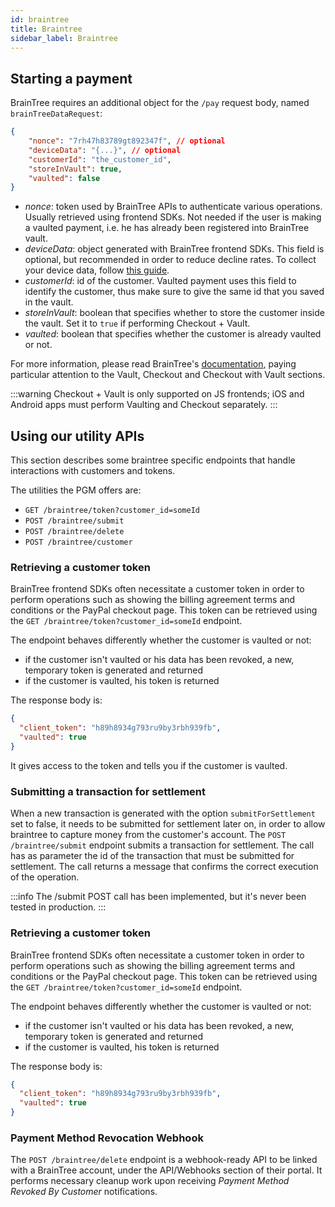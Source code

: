```yaml
---
id: braintree
title: Braintree
sidebar_label: Braintree
---
```

## Starting a payment

BrainTree requires an additional object for the `/pay` request body, named `brainTreeDataRequest`:

```json lines
{
    "nonce": "7rh47h83789gt892347f", // optional
    "deviceData": "{...}", // optional 
    "customerId": "the_customer_id",
    "storeInVault": true,
    "vaulted": false
}
```

- _nonce_: token used by BrainTree APIs to authenticate various operations. Usually retrieved using frontend SDKs.
  Not needed if the user is making a vaulted payment, i.e. he has already been registered into BrainTree vault.
- _deviceData_: object generated with BrainTree frontend SDKs. This field is optional, but recommended in order to
  reduce decline rates. To collect your device data, follow [this guide](https://developer.paypal.com/braintree/docs/guides/premium-fraud-management-tools/client-side).
- _customerId_: id of the customer. Vaulted payment uses this field to identify the customer, thus make sure to give
  the same id that you saved in the vault.
- _storeInVault_: boolean that specifies whether to store the customer inside the vault. Set it to `true` if performing
  Checkout + Vault.
- _vaulted_: boolean that specifies whether the customer is already vaulted or not.

For more information, please read BrainTree's [documentation](https://developer.paypal.com/braintree/docs/guides/paypal/overview),
paying particular attention to the Vault, Checkout and Checkout with Vault sections.

:::warning 
Checkout + Vault is only supported on JS frontends; iOS and Android apps must perform Vaulting and Checkout separately. 
:::

## Using our utility APIs

This section describes some braintree specific endpoints that handle interactions with customers and tokens.

The utilities the PGM offers are:
- `GET /braintree/token?customer_id=someId`
- `POST /braintree/submit`
- `POST /braintree/delete`
- `POST /braintree/customer`

### Retrieving a customer token

BrainTree frontend SDKs often necessitate a customer token in order to perform operations such as showing the 
billing agreement terms and conditions or the PayPal checkout page. This token can be retrieved using the
`GET /braintree/token?customer_id=someId` endpoint.

The endpoint behaves differently whether the customer is vaulted or not:
- if the customer isn't vaulted or his data has been revoked, a new, temporary token is generated and returned
- if the customer is vaulted, his token is returned

The response body is:

```json
{
  "client_token": "h89h8934g793ru9by3rbh939fb",
  "vaulted": true
}
```

It gives access to the token and tells you if the customer is vaulted.

### Submitting a transaction for settlement

When a new transaction is generated with the option `submitForSettlement` set to false, it needs to be submitted 
for settlement later on, in order to allow braintree to capture money from the customer's account.
The `POST /braintree/submit` endpoint submits a transaction for settlement. The call has as parameter the id of the 
transaction that must be submitted for settlement.
The call returns a message that confirms the correct execution of the operation.

:::info
The /submit POST call has been implemented, but it's never been tested in production.
:::

### Retrieving a customer token

BrainTree frontend SDKs often necessitate a customer token in order to perform operations such as showing the 
billing agreement terms and conditions or the PayPal checkout page. This token can be retrieved using the
`GET /braintree/token?customer_id=someId` endpoint.

The endpoint behaves differently whether the customer is vaulted or not:
- if the customer isn't vaulted or his data has been revoked, a new, temporary token is generated and returned
- if the customer is vaulted, his token is returned

The response body is:

```json
{
  "client_token": "h89h8934g793ru9by3rbh939fb",
  "vaulted": true
}
```

### Payment Method Revocation Webhook

The `POST /braintree/delete` endpoint is a webhook-ready API to be linked with a BrainTree account, under the API/Webhooks
section of their portal. It performs necessary cleanup work upon receiving _Payment Method Revoked By Customer_ notifications.

